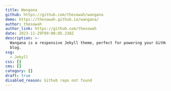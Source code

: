 ```yaml
---
title: Wangana
github: https://github.com/thesowah/wangana
demo: https://thesowah.github.io/wangana/
author: thesowah
author_link: https://github.com/thesowah
date: 2023-11-29T09:00:05.238Z
description: >-
  Wangana is a responsive Jekyll theme, perfect for powering your GitHub hosted
  blog.
ssg:
  - Jekyll
css: []
cms: []
category: []
draft: true
disabled_reason: Github repo not found
---
```

